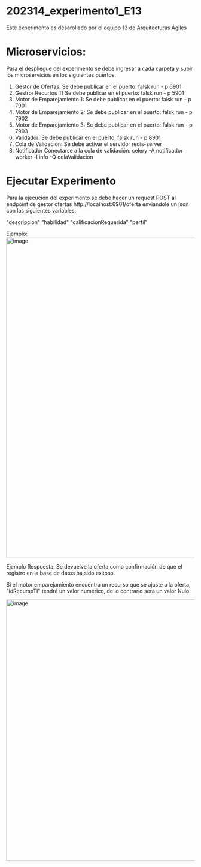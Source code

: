 # 202314_experimento1_E13
Este experimento es desarollado por el equipo 13 de Arquitecturas Ágiles

# Microservicios:
Para el despliegue del experimento se debe ingresar a cada carpeta y subir los microservicios en los siguientes puertos.

1. Gestor de Ofertas:
   Se debe publicar en el puerto: falsk run - p 6901
2. Gestror Recurtos TI
   Se debe publicar en el puerto: falsk run - p 5901  
4. Motor de Emparejamiento 1:
   Se debe publicar en el puerto: falsk run - p 7901
5. Motor de Emparejamiento 2:
   Se debe publicar en el puerto: falsk run - p 7902
8. Motor de Emparejamiento 3:
   Se debe publicar en el puerto: falsk run - p 7903
9. Validador:
    Se debe publicar en el puerto: falsk run - p 8901
10. Cola de Validacion:
    Se debe activar el servidor redis-server
12. Notificador
    Conectarse a la cola de validación: celery -A notificador worker -l info -Q colaValidacion

# Ejecutar Experimento
Para la ejecución del experimento se debe hacer un request POST al endpoint de gestor ofertas http://localhost:6901/oferta enviandole un json con las siguientes variables:

   "descripcion" 
    "habilidad"
    "calificacionRequerida"
    "perfil"

Ejemplo:
<img width="856" alt="image" src="https://github.com/orsolarte4221/202314_experimento1_E13/assets/123704723/27263842-516c-4dcc-b48a-bbf2439734fb">

Ejemplo Respuesta:
Se devuelve la oferta como confirmación de que el registro en la base de datos ha sido exitoso.

Si el motor emparejamiento encuentra un recurso que se ajuste a la oferta, "idRecursoTI" tendrá un valor numérico, de lo contrario sera un valor Nulo.

<img width="697" alt="image" src="https://github.com/orsolarte4221/202314_experimento1_E13/assets/123704723/c48ed02b-ce25-4836-8ece-541f1b93b002">




   

